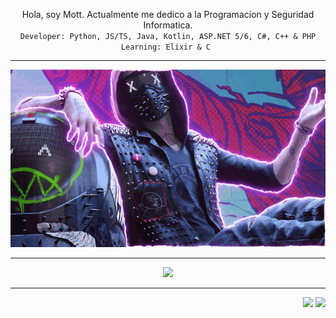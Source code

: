 <p align="center" align-item="center">
  Hola, soy Mott. Actualmente me dedico a la Programacion y Seguridad Informatica.<br>
  <code>Developer: Python, JS/TS, Java, Kotlin, ASP.NET 5/6, C#, C++ & PHP</code><br>
  <code>Learning: Elixir & C </code><br>
</p>

 ---

<p align="center">
  
  <img src="game.gif">

</p>

 ---
 
 <p align="center">
  
  <img src="https://github-readme-stats.vercel.app/api/top-langs/?username=Devincer&exclude_repo=eslint-config&theme=dracula" />

</p>

 ---

<div align="right">
  <img src="https://views.whatilearened.today/views/github/Devincer/verma-anushka.svg">
  <img src="https://img.shields.io/badge/Gracias%20por%20visitarme%20Negro-!-1EAEDB.svg">
</div>
